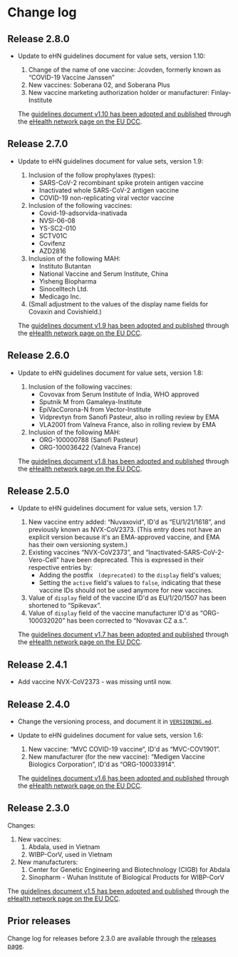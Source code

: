 # Change log

## Release 2.8.0

* Update to eHN guidelines document for value sets, version 1.10:
  1. Change of the name of one vaccine: Jcovden, formerly known as “COVID-19 Vaccine Janssen”
  2. New vaccines: Soberana 02, and Soberana Plus
  3. New vaccine marketing authorization holder or manufacturer: Finlay-Institute

  The [guidelines document v1.10 has been adopted and published](https://ec.europa.eu/health/sites/default/files/ehealth/docs/digital-green-value-sets_en.pdf) through the [eHealth network page on the EU DCC](https://ec.europa.eu/health/ehealth/covid-19_en).


## Release 2.7.0

* Update to eHN guidelines document for value sets, version 1.9:
    1. Inclusion of the follow prophylaxes (types):
        - SARS-CoV-2 recombinant spike protein antigen vaccine
        - Inactivated whole SARS-CoV-2 antigen vaccine
        - COVID-19 non-replicating viral vector vaccine
    2. Inclusion of the following vaccines:
        - Covid-19-adsorvida-inativada
        - NVSI-06-08
        - YS-SC2-010
        - SCTV01C
        - Covifenz
        - AZD2816
    3. Inclusion of the following MAH:
        - Instituto Butantan
        - National Vaccine and Serum Institute, China
        - Yisheng Biopharma
        - Sinocelltech Ltd.
        - Medicago Inc.
    4. (Small adjustment to the values of the display name fields for Covaxin and Covishield.)

  The [guidelines document v1.9 has been adopted and published](https://ec.europa.eu/health/sites/default/files/ehealth/docs/digital-green-value-sets_en.pdf) through the [eHealth network page on the EU DCC](https://ec.europa.eu/health/ehealth/covid-19_en).


## Release 2.6.0

* Update to eHN guidelines document for value sets, version 1.8:
  1. Inclusion of the following vaccines:
     - Covovax from Serum Institute of India, WHO approved
     - Sputnik M from Gamaleya-Institute
     - EpiVacCorona-N from Vector-Institute
     - Vidprevtyn from Sanofi Pasteur, also in rolling review by EMA
     - VLA2001 from Valneva France, also in rolling review by EMA
  2. Inclusion of the following MAH:
     - ORG-100000788 (Sanofi Pasteur)
     - ORG-100036422 (Valneva France)

  The [guidelines document v1.8 has been adopted and published](https://ec.europa.eu/health/sites/default/files/ehealth/docs/digital-green-value-sets_en.pdf) through the [eHealth network page on the EU DCC](https://ec.europa.eu/health/ehealth/covid-19_en).


## Release 2.5.0

* Update to eHN guidelines document for value sets, version 1.7:
    1. New vaccine entry added: “Nuvaxovid“, ID'd as “EU/1/21/1618”, and previously known as NVX-CoV2373.
       (This entry does not have an explicit version because it's an EMA-approved vaccine, and EMA has their own versioning system.)
    2. Existing vaccines “NVX-CoV2373”, and “Inactivated-SARS-CoV-2-Vero-Cell” have been deprecated.
       This is expressed in their respective entries by:
       * Adding the postfix ` (deprecated)` to the `display` field's values;
       * Setting the `active` field's values to `false`, indicating that these vaccine IDs should not be used anymore for new vaccines.
    3. Value of `display` field of the vaccine ID'd as EU/1/20/1507 has been shortened to “Spikevax”.
    4. Value of `display` field of the vaccine manufacturer ID'd as “ORG-100032020” has been corrected to “Novavax CZ a.s.”.

  The [guidelines document v1.7 has been adopted and published](https://ec.europa.eu/health/sites/default/files/ehealth/docs/digital-green-value-sets_en.pdf) through the [eHealth network page on the EU DCC](https://ec.europa.eu/health/ehealth/covid-19_en).


## Release 2.4.1

* Add vaccine NVX-CoV2373 - was missing until now.


## Release 2.4.0

* Change the versioning process, and document it in [`VERSIONING.md`](./VERSIONING.md).

* Update to eHN guidelines document for value sets, version 1.6:
   1. New vaccine: “MVC COVID-19 vaccine“, ID'd as “MVC-COV1901”.
   2. New manufacturer (for the new vaccine): “Medigen Vaccine Biologics Corporation”, ID'd as “ORG-100033914”.

    The [guidelines document v1.6 has been adopted and published](https://ec.europa.eu/health/sites/default/files/ehealth/docs/digital-green-value-sets_en.pdf) through the [eHealth network page on the EU DCC](https://ec.europa.eu/health/ehealth/covid-19_en).


## Release 2.3.0

Changes:

1. New vaccines:
    1. Abdala, used in Vietnam
    2. WIBP-CorV, used in Vietnam
2. New manufacturers:
    1. Center for Genetic Engineering and Biotechnology (CIGB) for Abdala
    2. Sinopharm - Wuhan Institute of Biological Products for WIBP-CorV

The [guidelines document v1.5 has been adopted and published](https://ec.europa.eu/health/sites/default/files/ehealth/docs/digital-green-value-sets_en.pdf) through the [eHealth network page on the EU DCC](https://ec.europa.eu/health/ehealth/covid-19_en).


## Prior releases

Change log for releases before 2.3.0 are available through the [releases page](https://github.com/ehn-dcc-development/ehn-dcc-valuesets/releases).

